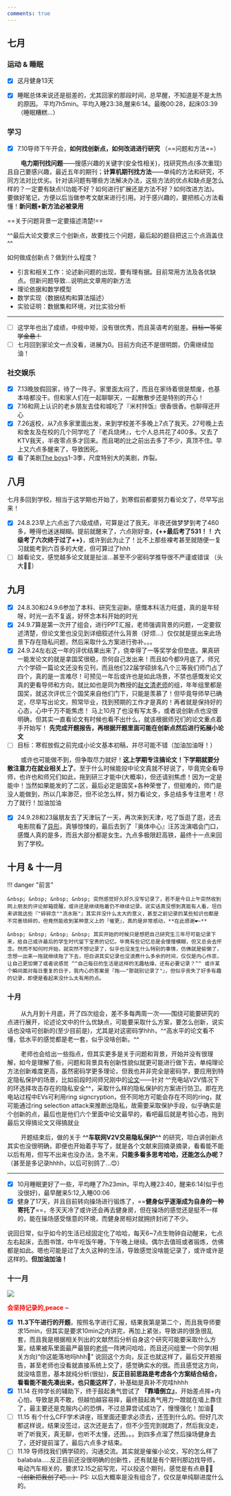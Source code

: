 ```yaml
---
comments: true
---
```


## 七月
### 运动 & 睡眠

- [x] 这月健身13天
- [x] 睡眠总体来说还是挺差的，尤其回家的那段时间，总早醒，不知道是不是太热的原因。 平均7h5min。平均入睡23:38,醒来6:14。最晚00:28，起床03:39（睡眠糟糕...）


### 学习

- [x] 7.10导师下午开会，**如何找创新点，如何改进进行研究** （==问题和方法==）

&nbsp; &nbsp; &nbsp; &nbsp; **电力期刊找问题**——搜感兴趣的关键字(安全性相关)，找研究热点(多次重现)且自己要感兴趣，最近五年的期刊；**计算机期刊找方法**——单纯的方法和研究，不同方法对比优劣。针对该问题有哪些方法解决办法，这些方法的优点和缺点是怎么样的？一定要有缺点!(功能不好？如何进行扩展还是方法不好？如何改进方法)。要做好笔记，方便以后当做参考文献来进行引用。对于感兴趣的，要把核心方法看懂！**新问题+新方法必被录用**

==关于问题背景一定要描述清楚!==

^^最后大论文要求三个创新点，故要找三个问题，最后起的题目把这三个点涵盖住^^

如何做成创新点？做到什么程度？

- 引言和相关工作：论述新问题的出现，要有理有据。目前常用方法及各优缺点。但新问题导致...说明此文章用的新方法
- 理论依据和数学模型
- 数学实现（数据结构和算法描述）
- 实验证明：数据集和环境，对比实验分析

----

- [ ] 这学年也出了成绩，中规中矩，没有很优秀，而且英语考的挺差。~~目标一等奖学金悬！~~
- [ ] 七月回到家论文一点没看，进展为0。目前方向还不是很明朗，仍需继续加油！

### 社交娱乐

- [x] 7.13晚放假回家，待了一阵子。家里面太闷了，而且在家待着很是颓废，也基本啥都没干。但和家人们在一起聊聊天，一起散散步还是特别的开心！
- [x] 7.16和网上认识的老乡朋友去佳和城吃了『米村拌饭』很香很香。也聊得还开心
- [x] 7.26返校，从7点多家里面出发，来到学校差不多晚上7点了我天。27号晚上去和舍友及在校的几个同学吃了『老兵烧烤』，七个人总共花了400多。又去了KTV我天，半夜零点多才回来。而且喝的比之前出去多了不少，真顶不住。早上又六点多醒来了，导致困死。
- [x] 看了美剧[The boys](https://www.imdb.com/title/tt1190634/)1-3季，尺度特别大的美剧，炸裂。

## 八月

七月多回到学校，相当于这学期也开始了，到寒假前都要努力看论文了，尽早写出来！

- [x] 24.8.23早上六点出了六级成绩，可算是过了我天。半夜还做梦梦到考了460多，睡得也迷迷糊糊。提前就醒来了，六点刚好查，**{++最后考了531！！ 六级考了六次终于过了++}**，或许到此为止了！比不上那些裸考甚至就随便一复习就能考到六百多的大佬，但可算过了hhh
- [ ] 越看论文，感觉越多论文就是扯淡...甚至不少密码学推导很不严谨或错误 （头大😮‍💨）

## 九月

- [x] 24.8.30和24.9.6参加了本科、研究生迎新。感慨本科活力旺盛，真的是年轻呀，时光一去不复返，好怀念本科开始的时光
- [x] 24.9.7算是第一次开了组会，进行PPT汇报，老师强调背景的问题，一定要叙述清楚，但论文里也没见到详细叙述什么背景（好烦...）仅仅就是提出来此场景下存在隐私问题，然后采取什么方案进行弥补。。。
- [x] 24.9.24左右这一年的评优结果出来了，侥幸得了一等奖学金但垫底。果真研一能发论文的就是拿国奖很稳，奈何自己发出来！而且如今都9月底了，师兄六个学硕一篇论文还没有见刊，而且他们22届学硕排名八个三等我们师门占了四个，真的是一言难尽！可预见一年后或许也是如此场景，不禁也感慨发论文真的更看导师和方向，就比如也是同为教授的[赵文清老师](https://cs.ncepu.edu.cn/szzk/yjsds/nyhlwydsjyjz/a40ffe35edc7400e92720d5fb6e9ab3f.htm)的组，年年组里都是国奖，就这次评优三个国奖来自他们门下，只能是羡慕了！但毕竟导师早已确定，尽早写出论文，照常毕业，找到预期的工作才是真的！再者就是保持好的心态，心中千万不能焦虑！ 马上10月了也没有写太多，或者说创新点也没很明确，但其实一直看论文有时候也看不出什么，就该根据师兄们的论文重点着手开始写！ **先完成开题报告，再根据开题里面可能在创新点然后进行拓展小论文**
- [ ] 目标：寒假放假之前完成小论文基本初稿，并尽可能不错（加油加油呀！）

&nbsp; &nbsp; &nbsp; &nbsp; 或许也可能做不到，但争取尽力就好！**这上学期专注搞论文！下学期就要分散注意力在就业相关上了**。至于什么时候能投中论文真就不好说了，毕竟完全看导师，也许也和师兄们如此，拖到研三才能中(大概率)，但还请别焦虑！因为一定是能中！当然如果能发的了二区，最后必定是国奖+各种荣誉了，但挺难的，师门是没人能做到，所以几率渺茫，但不论怎么样，努力看论文，多总结多专注思考！尽力了就行！加油加油

- [x] 24.9.28和23届朋友去了天津玩了一天，再次来到天津，吃了饭逛了逛，还去电影院看了[异形](https://m.douban.com/movie/subject/35792500/)，真够惊悚的，最后去到了『奥体中心』汪苏泷演唱会门口，感慨人真的是多，而且大部分都是女生。九点多极限赶高铁，最终十一点来回到了学校。

## 十月 & 十一月


!!! danger "前言"

    &nbsp; &nbsp; &nbsp; &nbsp; 突然感觉好久好久没写记录了，若不是今日上午突然收到网上朋友的评论邮箱提醒，或许还是继续拖着仍不继续记录。说实话真没想到真能有人看，坦白来讲我这些『"碎碎念""流水账"』其实并没什么太大的意义，甚至之前记录的某些知识也都是不完善琐碎的，但竟然能收到某种意义上的『催更』，真的是非常感动，**在此感谢❤️~**

    &nbsp; &nbsp; &nbsp; &nbsp; 其实开始的时候只是想把自己研究生三年尽可能记录下来，给自己或许最后的学生时代留下宝贵的记忆。毕竟有些记忆总是会慢慢模糊，但又总会去怀念。然而不知何时开始，就突然不想记录了，似乎也没发生什么特别的事情，仿佛就是偷懒了，念想一出来一拖就继续拖了下去，坦白讲其实记录也没浪费什么多余的时间，仅仅是内心作祟，让自己更加懒了或者说感觉 ^^自己每日的生活是这样的无趣枯燥，还有必要记录？^^ 或许某个瞬间面对每日重复的日子，我内心的答案是『拖——"那就别记录了"』，但似乎丧失了好多有趣的记录，即便是看起来没什么太有用的点。


### 十月

&nbsp; &nbsp; &nbsp; &nbsp; <red>从九月到十月底</red>，开了四次组会，差不多每两周一次——围绕可能要研究的点进行展开，论述论文中的什么优缺点，可能要采取什么方案，要怎么创新，说实话也没啥可创新的(至少目前是)，尤其是对这密码学hhh，^^高水平的论文看不懂，低水平的感觉都是老一套，似乎没啥创新。^^ 

&nbsp; &nbsp; &nbsp; &nbsp; 老师也会给出一些指点，但其实更多是关于问题和背景，开始并没有很理解，如今是理解了些，问题和背景具有创新性貌似就更可能进行做下去，单纯理论方法创新难度更高，虽然密码学更多理论，但我也并非完全是密码学，要应用到特定隐私保护的场景，比如前段时间师兄刚中的[论文](https://www.sciencedirect.com/science/article/pii/S0378779624010411)——针对 ^^充电站V2V情况下的环选择攻击存在的隐私安全^^，采取什么样的隐私保护的方案进行防卫。即在充电站过程中EVs可利用ring signcryption，但不同地方可能会存在不同的ring，就可能通过ring selection attack来推断出隐私，故需要采取保护手段，似乎确实是个创新的点，最后也是他们六个里面中论文最早的，看吧最后就是考验心态，拖到最后又得搞论文又得搞就业

&nbsp; &nbsp; &nbsp; &nbsp; 开题结束后，做的关于 **^^车联网V2V交易隐私保护^^** 的研究，坦白讲创新点其实也没很明确，即便也开始着手写了，就是各个文献来回摘录摘录，看看能不能以后有用，但写不出来也没办法，急不来，**只能多看多思考哈哈，还能怎么办呢？** （甚至是多记录hhhh，以后可别鸽了...😊）

------

- [x] 10月睡眠更好了一些，平均睡了7h23min，平均入睡23:40，醒来6:14(似乎也没很好)，最早醒来5:12,入睡00:06
- [x] 健身了17天，并且目前转向操场进行锻炼了，==**健身似乎逐渐成为自身的一种寄托了**==，冬天天冷了或许还会再去健身房，但在操场的感觉还是挺不一样的，能在操场感受惬意的环境，而健身房相对就拥挤封闭了不少。

说回日常，似乎如今的生活已经固定化了哈哈，每天6~7点生物钟自动醒来，七点左右起床，去图书馆，中午吃饭午睡，下午晚上继续。偶尔去值班或者锻炼，仿佛都是如此。嗯也可能是过了太久这种的生活，导致感觉没啥能记录了，或许或许是这样的。**但加油加油！**

### 十一月

![](https://m.media-amazon.com/images/I/31rXUluuPUL._AC_UF894,1000_QL80_.jpg)

<font style="color:red; font-weight:bold; font-size=15px">会坚持记录的,peace ~ </font>


- [x] **11.3下午进行的开题**，按照名字进行汇报，结果我第是第二个，而且我导师要求15min，但其实是要求10min之内讲完，再加上紧张，导致讲的很急很乱套，而且我是根据相关列出的文献然后分析自身这个研究可能要采取什么方案，结果被系里面最严最狠的[老师](https://cs.ncepu.edu.cn/szzk/yjsds/jsjdhhkshjsyjz/3e8c9d3130144161a7f93084d7e95ae8.htm)一阵拷问哈哈，而且还问组里一个同学(相关方向)“你这能落地吗hhh🤣” 说回这个方向，反正也就这样了，最后交开题报告，甚至老师也没看就直接系统上交了，感觉确实水的很。而且感觉这方向，就没啥意思，基本就纯分析(很扯)，**反正目前思路是考虑各个方案结合结合，看看能不能先凑出来，也只能这样了**，补基础是真补不完哇hhhh
- [x] 11.14 在帅学长的辅助下，终于鼓起勇气尝试了 **『靠墙倒立』**，开始差点摔+内心怕，导致是真不敢，但越怕越容易摔，最终鼓起勇气用力一蹬就在墙上靠住了，最主要还是克服内心的恐惧，不过总算尝试成功了，慢慢强化！加油💪
- [ ] 11.15 有个什么CFF学术讲座，班里面还要求必须去，还签到什么的。但好几次都这样说，结果没签过，这次还是去了，但不少签完到就跑了，然后我没走，听了听我天，真无聊，也听不太懂，还困。。。到四多点溜了然后操场健身去了，还好提前溜了，最后六点多才结束。
- [ ] 11.19 导师找我们俩学硕的，沟通交流。其实就是催催小论文，写的怎么样了balabala.....反正目前还没很明确的创新性，还有就是有个期刊那边找导师，电动汽车相关的，要求12.15之前写完，可以投这个期刊，感觉是有点悬🤦‍♂ ~~（创新把我创了吧....）~~️ PS: 以后大概率是没有组合了，仅仅是单纯聊进度什么的。